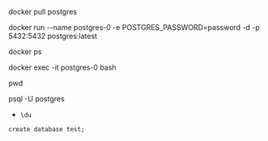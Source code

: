  docker pull postgres


 docker run --name postgres-0 -e POSTGRES_PASSWORD=password -d -p 5432:5432 postgres:latest

  docker ps

docker exec -it postgres-0 bash

pwd



 psql -U postgres

 - `\du`

`create database test;`





